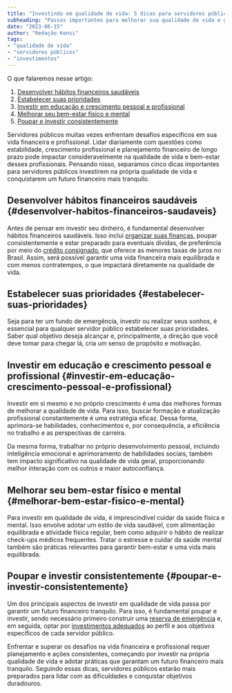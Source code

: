 ```yaml
---
title: "Investindo em qualidade de vida: 5 dicas para servidores públicos"
subheading: "Passos importantes para melhorar sua qualidade de vida e garantir um futuro financeiro mais tranquilo."
date: "2023-06-15"
author: "Redação Konsi"
tags:
- "qualidade de vida"
- "servidores públicos"
- "investimentos"
---
```


O que falaremos nesse artigo:

1. [Desenvolver hábitos financeiros saudáveis](#desenvolver-habitos-financeiros-saudaveis)
2. [Estabelecer suas prioridades](#estabelecer-suas-prioridades)
3. [Investir em educação e crescimento pessoal e profissional](#investir-em-educação-crescimento-pessoal-e-profissional)
4. [Melhorar seu bem-estar físico e mental](#melhorar-bem-estar-fisico-e-mental)
5. [Poupar e investir consistentemente](#poupar-e-investir-consistentemente)

Servidores públicos muitas vezes enfrentam desafios específicos em sua vida financeira e profissional. Lidar diariamente com questões como estabilidade, crescimento profissional e planejamento financeiro de longo prazo pode impactar consideravelmente na qualidade de vida e bem-estar desses profissionais. Pensando nisso, separamos cinco dicas importantes para servidores públicos investirem na própria qualidade de vida e conquistarem um futuro financeiro mais tranquilo.

## Desenvolver hábitos financeiros saudáveis {#desenvolver-habitos-financeiros-saudaveis}

Antes de pensar em investir seu dinheiro, é fundamental desenvolver hábitos financeiros saudáveis. Isso inclui [organizar suas finanças](https://konsi.com.br/postagens/5-passos-para-organizar-suas-financas-e-evitar-endividamento), poupar consistentemente e estar preparado para eventuais dívidas, de preferência por meio do [crédito consignado](https://konsi.com.br/postagens/5-motivos-para-escolher-o-credito-consignado-publico), que oferece as menores taxas de juros no Brasil. Assim, será possível garantir uma vida financeira mais equilibrada e com menos contratempos, o que impactará diretamente na qualidade de vida.

## Estabelecer suas prioridades {#estabelecer-suas-prioridades}

Seja para ter um fundo de emergência, investir ou realizar seus sonhos, é essencial para qualquer servidor público estabelecer suas prioridades. Saber qual objetivo deseja alcançar e, principalmente, a direção que você deve tomar para chegar lá, cria um senso de propósito e motivação. 

## Investir em educação e crescimento pessoal e profissional {#investir-em-educação-crescimento-pessoal-e-profissional}

Investir em si mesmo e no próprio crescimento é uma das melhores formas de melhorar a qualidade de vida. Para isso, buscar formação e atualização profissional constantemente é uma estratégia eficaz. Dessa forma, aprimora-se habilidades, conhecimentos e, por consequência, a eficiência no trabalho e as perspectivas de carreira.

Da mesma forma, trabalhar no próprio desenvolvimento pessoal, incluindo inteligência emocional e aprimoramento de habilidades sociais, também tem impacto significativo na qualidade de vida geral, proporcionando melhor interação com os outros e maior autoconfiança.

## Melhorar seu bem-estar físico e mental {#melhorar-bem-estar-fisico-e-mental}

Para investir em qualidade de vida, é imprescindível cuidar da saúde física e mental. Isso envolve adotar um estilo de vida saudável, com alimentação equilibrada e atividade física regular, bem como adquirir o hábito de realizar check-ups médicos frequentes. Tratar o estresse e cuidar da saúde mental também são práticas relevantes para garantir bem-estar e uma vida mais equilibrada.

## Poupar e investir consistentemente {#poupar-e-investir-consistentemente}

Um dos principais aspectos de investir em qualidade de vida passa por garantir um futuro financeiro tranquilo. Para isso, é fundamental poupar e investir, sendo necessário primeiro construir uma [reserva de emergência](https://konsi.com.br/postagens/a-importncia-da-reserva-de-emergncia-e-como-constru-la-com-inteligncia-financeira) e, em seguida, optar por [investimentos adequados](https://konsi.com.br/postagens/investimentos-a-curto-prazo-para-servidores-pblicos-opes-seguras-e-rentveis) ao perfil e aos objetivos específicos de cada servidor público.

Enfrentar e superar os desafios na vida financeira e profissional requer planejamento e ações consistentes, começando por investir na própria qualidade de vida e adotar práticas que garantam um futuro financeiro mais tranquilo. Seguindo essas dicas, servidores públicos estarão mais preparados para lidar com as dificuldades e conquistar objetivos duradouros.